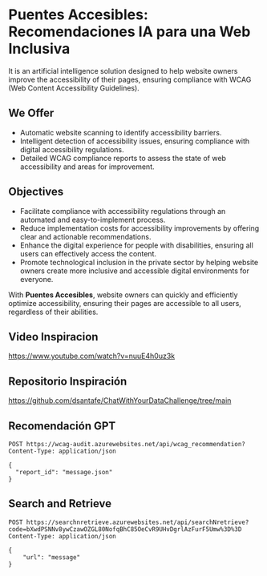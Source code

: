 # Puentes Accesibles: Recomendaciones IA para una Web Inclusiva
It is an artificial intelligence solution designed to help website owners improve the accessibility of their pages, ensuring compliance with WCAG (Web Content Accessibility Guidelines).

## We Offer

- Automatic website scanning to identify accessibility barriers.
- Intelligent detection of accessibility issues, ensuring compliance with digital accessibility regulations.
- Detailed WCAG compliance reports to assess the state of web accessibility and areas for improvement.

## Objectives

- Facilitate compliance with accessibility regulations through an automated and easy-to-implement process.
- Reduce implementation costs for accessibility improvements by offering clear and actionable recommendations.
- Enhance the digital experience for people with disabilities, ensuring all users can effectively access the content.
- Promote technological inclusion in the private sector by helping website owners create more inclusive and accessible digital environments for everyone.

With **Puentes Accesibles**, website owners can quickly and efficiently optimize accessibility, ensuring their pages are accessible to all users, regardless of their abilities.




## Video Inspiracion
https://www.youtube.com/watch?v=nuuE4h0uz3k

## Repositorio Inspiración
https://github.com/dsantafe/ChatWithYourDataChallenge/tree/main


## Recomendación GPT
```
POST https://wcag-audit.azurewebsites.net/api/wcag_recommendation?
Content-Type: application/json

{
  "report_id": "message.json"
}
```

## Search and Retrieve
```
POST https://searchnretrieve.azurewebsites.net/api/searchNretrieve?code=bXwdPSNNv8ywCzawOZGL80NofqBhC85OeCvR9UHvDgrlAzFurF5Umw%3D%3D
Content-Type: application/json

{
    "url": "message"
}
```

